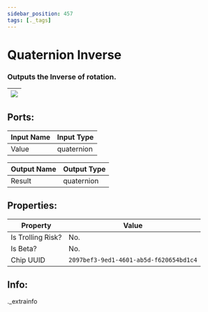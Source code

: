 ```yaml
---
sidebar_position: 457
tags: [._tags]
---
```


# Quaternion Inverse


### Outputs the Inverse of rotation.

| ![](https://images-ext-2.discordapp.net/external/MPmIaQzlEPmgGWlgi-WxBBXt0Bjv_zWPkg1y1f_sy3s/https/www.recroomcircuits.com/image/circuit/absolute-value?width=206&height=108) |
|-----|

## Ports:

| Input Name | Input Type |
|-----------|-----------|
| Value | quaternion |

| Output Name | Output Type |
|-----------|-----------|
| Result | quaternion |

## Properties:

| Property  | Value |
|-------------------|-----------|
| Is Trolling Risk? | No. |
| Is Beta? | No. |
| Chip UUID | `2097bef3-9ed1-4601-ab5d-f620654bd1c4` |

## Info:
._extrainfo